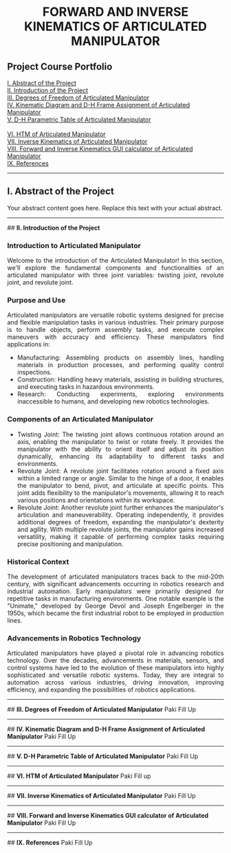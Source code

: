 <div style="text-align: center;">

<h1 style="text-align: center;">
    <strong>FORWARD AND INVERSE KINEMATICS OF ARTICULATED MANIPULATOR</strong>
</h1>

</div>

## <strong>Project Course Portfolio</strong>

[I. Abstract of the Project](#abstract)
<br>
[II. Introduction of the Project](#introduction)
 <br>
[III. Degrees of Freedom of Articulated Manipulator](#degrees-of-freedom)
 <br>
[IV. Kinematic Diagram and D-H Frame Assignment of Articulated Manipulator](#kinematic-diagram)
 <br>
[V. D-H Parametric Table of Articulated Manipulator](#parametric-table)
 <br>							
[VI. HTM of Articulated Manipulator](#htm)
 <br>
[VII. Inverse Kinematics of Articulated Manipulator](#inverse-kinematics)
 <br>
[VIII. Forward and Inverse Kinematics GUI calculator of Articulated Manipulator](#gui-calculator)
 <br>
[IX. References](#references)
 <hr>

## <strong>I. Abstract of the Project</strong><a name="abstract"></a>
Your abstract content goes here. Replace this text with your actual abstract.

<hr>
## <strong>II. Introduction of the Project</strong><a name="introduction"></a>

<div style="text-align: justify;">

### Introduction to Articulated Manipulator
Welcome to the introduction of the Articulated Manipulator! In this section, we'll explore the fundamental components and functionalities of an articulated manipulator with three joint variables: twisting joint, revolute joint, and revolute joint.

### Purpose and Use
Articulated manipulators are versatile robotic systems designed for precise and flexible manipulation tasks in various industries. Their primary purpose is to handle objects, perform assembly tasks, and execute complex maneuvers with accuracy and efficiency. These manipulators find applications in:

- Manufacturing: Assembling products on assembly lines, handling materials in production processes, and performing quality control inspections.
- Construction: Handling heavy materials, assisting in building structures, and executing tasks in hazardous environments.
- Research: Conducting experiments, exploring environments inaccessible to humans, and developing new robotics technologies.

### Components of an Articulated Manipulator
- Twisting Joint: The twisting joint allows continuous rotation around an axis, enabling the manipulator to twist or rotate freely. It provides the manipulator with the ability to orient itself and adjust its position dynamically, enhancing its adaptability to different tasks and environments.
- Revolute Joint: A revolute joint facilitates rotation around a fixed axis within a limited range or angle. Similar to the hinge of a door, it enables the manipulator to bend, pivot, and articulate at specific points. This joint adds flexibility to the manipulator's movements, allowing it to reach various positions and orientations within its workspace.
- Revolute Joint: Another revolute joint further enhances the manipulator's articulation and maneuverability. Operating independently, it provides additional degrees of freedom, expanding the manipulator's dexterity and agility. With multiple revolute joints, the manipulator gains increased versatility, making it capable of performing complex tasks requiring precise positioning and manipulation.

### Historical Context
The development of articulated manipulators traces back to the mid-20th century, with significant advancements occurring in robotics research and industrial automation. Early manipulators were primarily designed for repetitive tasks in manufacturing environments. One notable example is the "Unimate," developed by George Devol and Joseph Engelberger in the 1950s, which became the first industrial robot to be employed in production lines.

### Advancements in Robotics Technology
Articulated manipulators have played a pivotal role in advancing robotics technology. Over the decades, advancements in materials, sensors, and control systems have led to the evolution of these manipulators into highly sophisticated and versatile robotic systems. Today, they are integral to automation across various industries, driving innovation, improving efficiency, and expanding the possibilities of robotics applications.

</div>

 <hr>
## <strong>III. Degrees of Freedom of Articulated Manipulator</strong><a name="degrees-of-freedom"></a>
Paki Fill Up

 <hr>
## <strong>IV. Kinematic Diagram and D-H Frame Assignment of Articulated Manipulator</strong><a name="kinematic-diagram"></a>
Paki Fill Up

 <hr>
## <strong>V. D-H Parametric Table of Articulated Manipulator</strong><a name="parametric-table"></a>
Paki Fill Up

 <hr>
## <strong>VI. HTM of Articulated Manipulator</strong><a name="htm"></a>
Paki Fill  up

 <hr>
## <strong>VII. Inverse Kinematics of Articulated Manipulator</strong><a name="inverse-kinematics"></a>
Paki Fill Up

 <hr>
## <strong>VIII. Forward and Inverse Kinematics GUI calculator of Articulated Manipulator</strong><a name="gui-calculator"></a>
Paki Fill Up

 <hr>
## <strong>IX. References</strong><a name="references"></a>
Paki Fill Up
